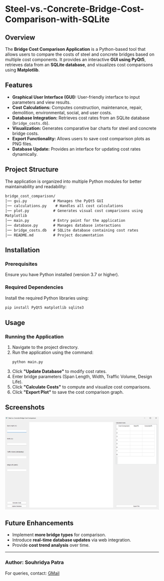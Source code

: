 # Steel-vs.-Concrete-Bridge-Cost-Comparison-with-SQLite

## Overview
The **Bridge Cost Comparison Application** is a Python-based tool that allows users to compare the costs of steel and concrete bridges based on multiple cost components. It provides an interactive **GUI using PyQt5**, retrieves data from an **SQLite database**, and visualizes cost comparisons using **Matplotlib**.

## Features
- **Graphical User Interface (GUI):** User-friendly interface to input parameters and view results.
- **Cost Calculations:** Computes construction, maintenance, repair, demolition, environmental, social, and user costs.
- **Database Integration:** Retrieves cost rates from an SQLite database (`bridge_costs.db`).
- **Visualization:** Generates comparative bar charts for steel and concrete bridge costs.
- **Export Functionality:** Allows users to save cost comparison plots as PNG files.
- **Database Update:** Provides an interface for updating cost rates dynamically.

## Project Structure
The application is organized into multiple Python modules for better maintainability and readability:

```
bridge_cost_comparison/
│── gui.py            # Manages the PyQt5 GUI
│── calculations.py    # Handles all cost calculations
│── plot.py           # Generates visual cost comparisons using Matplotlib
│── main.py           # Entry point for the application
│── database.py       # Manages database interactions
│── bridge_costs.db   # SQLite database containing cost rates
│── README.md         # Project documentation
```

## Installation
### **Prerequisites**
Ensure you have Python installed (version 3.7 or higher).

### **Required Dependencies**
Install the required Python libraries using:
```sh
pip install PyQt5 matplotlib sqlite3
```

## Usage
### **Running the Application**
1. Navigate to the project directory.
2. Run the application using the command:
   ```sh
   python main.py
   ```
3. Click **"Update Database"** to modify cost rates.
4. Enter bridge parameters (Span Length, Width, Traffic Volume, Design Life).
5. Click **"Calculate Costs"** to compute and visualize cost comparisons.
6. Click **"Export Plot"** to save the cost comparison graph. 

## Screenshots
![GUI Screenshot](screenshots/gui.png)

## Future Enhancements
- Implement **more bridge types** for comparison.
- Introduce **real-time database updates** via web integration.
- Provide **cost trend analysis** over time.


---

### **Author:** Souhridya Patra
For queries, contact: [GMail](mailto:souhridyapatra.2005@gmail.com)

